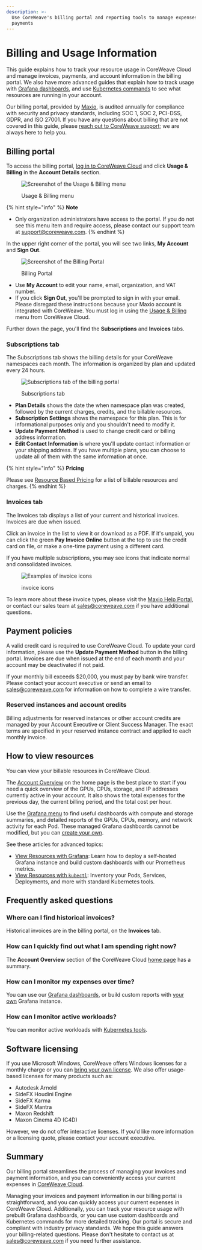 ```yaml
---
description: >-
  Use CoreWeave's billing portal and reporting tools to manage expenses and
  payments
---
```


# Billing and Usage Information

This guide explains how to track your resource usage in CoreWeave Cloud and manage invoices, payments, and account information in the billing portal. We also have more advanced guides that explain how to track usage with [Grafana dashboards](../cloud-tools/grafana.md), and use [Kubernetes commands](../cloud-tools/kubectl.md) to see what resources are running in your account.&#x20;

Our billing portal, provided by [Maxio](https://www.maxio.com/security), is audited annually for compliance with security and privacy standards, including SOC 1, SOC 2, PCI-DSS, GDPR, and ISO 27001. If you have any questions about billing that are not covered in this guide, please [reach out to CoreWeave support](https://cloud.coreweave.com/contact); we are always here to help you.

## Billing portal

To access the billing portal, [log in to CoreWeave Cloud](https://cloud.coreweave.com/) and click **Usage & Billing** in the **Account Details** section.

<div align="left">

<figure><img src="../.gitbook/assets/image (1) (6).png" alt="Screenshot of the Usage &#x26; Billing menu"><figcaption><p>Usage &#x26; Billing menu</p></figcaption></figure>

</div>

{% hint style="info" %}
**Note**

* Only organization administrators have access to the portal. If you do not see this menu item and require access, please contact our support team at [support@coreweave.com](mailto:support@coreweave.com).
{% endhint %}

In the upper right corner of the portal, you will see two links, **My Account** and **Sign Out**.

<div align="left">

<figure><img src="../.gitbook/assets/image (5) (4).png" alt="Screenshot of the Billing Portal"><figcaption><p>Billing Portal</p></figcaption></figure>

</div>

* Use **My Account** to edit your name, email, organization, and VAT number.
* If you click **Sign Out**, you'll be prompted to sign in with your email. Please disregard these instructions because your Maxio account is integrated with CoreWeave. You must log in using the [Usage & Billing](https://cloud.coreweave.com/) menu from CoreWeave Cloud.

Further down the page, you'll find the **Subscriptions** and **Invoices** tabs.

### Subscriptions tab

The Subscriptions tab shows the billing details for your CoreWeave namespaces each month. The information is organized by plan and updated every 24 hours.

<div align="left">

<figure><img src="../.gitbook/assets/image (90) (1).png" alt="Subscriptions tab of the billing portal"><figcaption><p>Subscriptions tab</p></figcaption></figure>

</div>

* **Plan Details** shows the date the when namespace plan was created, followed by the current charges, credits, and the billable resources.&#x20;
* **Subscription Settings** shows the namespace for this plan. This is for informational purposes only and you shouldn't need to modify it.
* **Update Payment Method** is used to change credit card or billing address information.
* **Edit Contact Information** is where you'll update contact information or your shipping address. If you have multiple plans, you can choose to update all of them with the same information at once.

{% hint style="info" %}
**Pricing**

Please see [Resource Based Pricing](../../resources/resource-based-pricing.md) for a list of billable resources and charges.
{% endhint %}

### Invoices tab

The Invoices tab displays a list of your current and historical invoices. Invoices are due when issued.

Click an invoice in the list to view it or download as a PDF. If it's unpaid, you can click the green **Pay Invoice Online** button at the top to use the credit card on file, or make a one-time payment using a different card.&#x20;

If you have multiple subscriptions, you may see icons that indicate normal and consolidated invoices.&#x20;

<div align="left">

<figure><img src="../.gitbook/assets/image (7).png" alt="Examples of invoice icons"><figcaption><p>invoice icons</p></figcaption></figure>

</div>

To learn more about these invoice types, please visit the [Maxio Help Portal](https://maxio-chargify.zendesk.com/hc/en-us/articles/5404980119949-Invoice-Consolidation), or contact our sales team at [sales@coreweave.com](mailto:sales@coreweave.com) if you have additional questions.

## Payment policies

A valid credit card is required to use CoreWeave Cloud. To update your card information, please use the **Update Payment Method** button in the billing portal. Invoices are due when issued at the end of each month and your account may be deactivated if not paid.

If your monthly bill exceeds $20,000, you must pay by bank wire transfer. Please contact your account executive or send an email to [sales@coreweave.com](mailto:sales@coreweave.com) for information on how to complete a wire transfer.

### Reserved instances and account credits

Billing adjustments for reserved instances or other account credits are managed by your Account Executive or Client Success Manager. The exact terms are specified in your reserved instance contract and applied to each monthly invoice.&#x20;

## How to view resources

You can view your billable resources in CoreWeave Cloud.&#x20;

The [Account Overview](https://cloud.coreweave.com/) on the home page is the best place to start if you need a quick overview of the GPUs, CPUs, storage, and IP addresses currently active in your account. It also shows the total expenses for the previous day, the current billing period, and the total cost per hour.

Use the [Grafana menu](https://grafana.coreweave.com/) to find useful dashboards with compute and storage summaries, and detailed reports of the GPUs, CPUs, memory, and network activity for each Pod. These managed Grafana dashboards cannot be modified, but you can [create your own](../cloud-tools/grafana.md).

See these articles for advanced topics:

* [View Resources with Grafana](../cloud-tools/grafana.md): Learn how to deploy a self-hosted Grafana instance and build custom dashboards with our Prometheus metrics.
* [View Resources with `kubectl`](../cloud-tools/kubectl.md): Inventory your Pods, Services, Deployments, and more with standard Kubernetes tools.

## Frequently asked questions

### Where can I find historical invoices?

Historical invoices are in the billing portal, on the **Invoices** tab.

### How can I quickly find out what I am spending right now?

The **Account Overview** section of the CoreWeave Cloud [home page](https://cloud.coreweave.com/) has a summary.

### How can I monitor my expenses over time?

You can use our [Grafana dashboards](https://grafana.coreweave.com/), or build custom reports with [your own](../cloud-tools/grafana.md) Grafana instance.&#x20;

### How can I monitor active workloads?

You can monitor active workloads with [Kubernetes tools](../cloud-tools/kubectl.md).

## Software licensing

If you use Microsoft Windows, CoreWeave offers Windows licenses for a monthly charge or you can [bring your own license](https://www.microsoft.com/en-us/licensing/default). We also offer usage-based licenses for many products such as:

* Autodesk Arnold
* SideFX Houdini Engine
* SideFX Karma
* SideFX Mantra
* Maxon Redshift
* Maxon Cinema 4D (C4D)

However, we do not offer interactive licenses. If you'd like more information or a licensing quote, please contact your account executive.&#x20;

## Summary

Our billing portal streamlines the process of managing your invoices and payment information, and you can conveniently access your current expenses in [CoreWeave Cloud](https://cloud.coreweave.com/).

Managing your invoices and payment information in our billing portal is straightforward, and you can quickly access your current expenses in CoreWeave Cloud. Additionally, you can track your resource usage with prebuilt Grafana dashboards, or you can use custom dashboards and Kubernetes commands for more detailed tracking. Our portal is secure and compliant with industry privacy standards. We hope this guide answers your billing-related questions. Please don't hesitate to contact us at [sales@coreweave.com](mailto:sales@coreweave.com) if you need further assistance.
